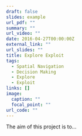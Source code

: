 ```yaml
---
draft: false
slides: example
url_pdf: ""
summary: ""
url_video: ""
date: 2016-04-27T00:00:00Z
external_link: ""
url_slides: ""
title: Explore Exploit
tags:
  - Spatial Navigation
  - Decision Making
  - Explore
  - Exploit
links: []
image:
  caption: ""
  focal_point: ""
url_code: ""
---
```

The aim of this project is to...
